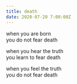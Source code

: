 ```yaml
---
title: death
date: 2020-07-20 7:00:00Z
---
```

  
when you are born  
you do not fear death  

when you hear the truth  
you learn to fear death  

when you feel the truth    
you do not fear death  